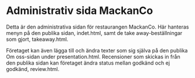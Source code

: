 # Administrativ sida MackanCo
Detta är den administrativa sidan för restaurangen MackanCo. 
Här hanteras menyn på den publika sidan, indet.html, samt de take away-beställningar som gjort, takeaway.html. 

Företaget kan även lägga till och ändra texter som sig själva på den publika Om oss-sidan under presentation.html. 
Recensioner som skickas in från den publika sidan kan företaget ändra status mellan godkänd och ej godkänd, review.html.
